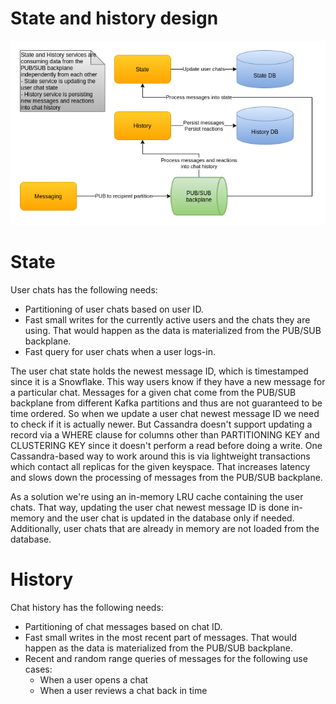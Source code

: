 # State and history design

![State](images/cecochat-04-history-state.png)

# State

User chats has the following needs:
* Partitioning of user chats based on user ID.
* Fast small writes for the currently active users and the chats they are using. That would happen as the data is materialized from the PUB/SUB backplane.
* Fast query for user chats when a user logs-in.

The user chat state holds the newest message ID, which is timestamped since it is a Snowflake. This way users know if they have a new message for a particular chat. Messages for a given chat come from the PUB/SUB backplane from different Kafka partitions and thus are not guaranteed to be time ordered. So when we update a user chat newest message ID we need to check if it is actually newer. But Cassandra doesn't support updating a record via a WHERE clause for columns other than PARTITIONING KEY and CLUSTERING KEY since it doesn't perform a read before doing a write. One Cassandra-based way to work around this is via lightweight transactions which contact all replicas for the given keyspace. That increases latency and slows down the processing of messages from the PUB/SUB backplane.

As a solution we're using an in-memory LRU cache containing the user chats. That way, updating the user chat newest message ID is done in-memory and the user chat is updated in the database only if needed. Additionally, user chats that are already in memory are not loaded from the database.

# History

Chat history has the following needs:
* Partitioning of chat messages based on chat ID.
* Fast small writes in the most recent part of messages. That would happen as the data is materialized from the PUB/SUB backplane.
* Recent and random range queries of messages for the following use cases:
  - When a user opens a chat
  - When a user reviews a chat back in time
